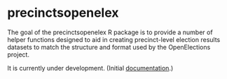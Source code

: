 
# precinctsopenelex

<!-- badges: start -->
<!-- badges: end -->

The goal of the precinctsopenelex R package is to provide a number of helper functions designed to aid in creating precinct-level election results datasets to match the structure and format used by the OpenElections project.  
  
It is currently under development. (Initial [documentation](https://amkessler.github.io/precinctsopenelex/).)
  
